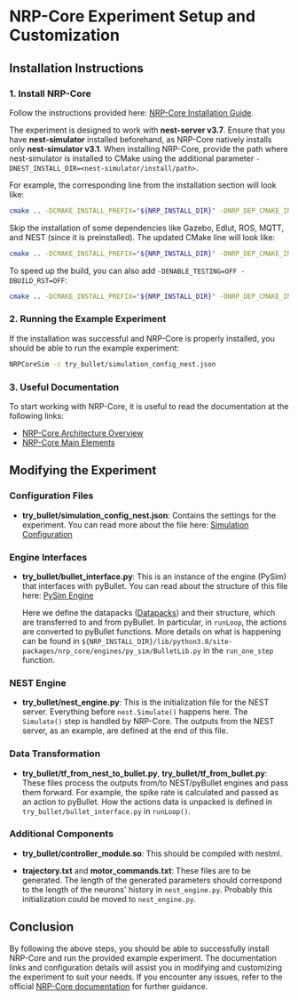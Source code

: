 # NRP-Core Experiment Setup and Customization

## Installation Instructions

### 1. Install NRP-Core

Follow the instructions provided here: [NRP-Core Installation Guide](https://neurorobotics.net/Documentation/latest/nrp-core/page_installation.html).

The experiment is designed to work with **nest-server v3.7**. Ensure that you have **nest-simulator** installed beforehand, as NRP-Core natively installs only **nest-simulator v3.1**. When installing NRP-Core, provide the path where nest-simulator is installed to CMake using the additional parameter `-DNEST_INSTALL_DIR=<nest-simulator/install/path>`. 

For example, the corresponding line from the installation section will look like:

```sh
cmake .. -DCMAKE_INSTALL_PREFIX="${NRP_INSTALL_DIR}" -DNRP_DEP_CMAKE_INSTALL_PREFIX="${NRP_DEPS_INSTALL_DIR}" -DNEST_INSTALL_DIR=<nest-simulator/install/path>
```

Skip the installation of some dependencies like Gazebo, Edlut, ROS, MQTT, and NEST (since it is preinstalled). The updated CMake line will look like:

```sh
cmake .. -DCMAKE_INSTALL_PREFIX="${NRP_INSTALL_DIR}" -DNRP_DEP_CMAKE_INSTALL_PREFIX="${NRP_DEPS_INSTALL_DIR}" -DNEST_INSTALL_DIR=<nest-simulator/install/path> -DENABLE_MQTT=OFF -DENABLE_ROS=OFF -DENABLE_GAZEBO=OFF -DENABLE_EDLUT=OFF -DENABLE_SPINNAKER=OFF
```

To speed up the build, you can also add `-DENABLE_TESTING=OFF -DBUILD_RST=OFF`:

```sh
cmake .. -DCMAKE_INSTALL_PREFIX="${NRP_INSTALL_DIR}" -DNRP_DEP_CMAKE_INSTALL_PREFIX="${NRP_DEPS_INSTALL_DIR}" -DNEST_INSTALL_DIR=<nest-simulator/install/path> -DENABLE_MQTT=OFF -DENABLE_ROS=OFF -DENABLE_GAZEBO=OFF -DENABLE_EDLUT=OFF -DENABLE_SPINNAKER=OFF -DENABLE_TESTING=OFF -DBUILD_RST=OFF
```

### 2. Running the Example Experiment

If the installation was successful and NRP-Core is properly installed, you should be able to run the example experiment:

```sh
NRPCoreSim -c try_bullet/simulation_config_nest.json
```

### 3. Useful Documentation

To start working with NRP-Core, it is useful to read the documentation at the following links:
- [NRP-Core Architecture Overview](https://neurorobotics.net/Documentation/latest/nrp-core/page_architecture_overview.html)
- [NRP-Core Main Elements](https://neurorobotics.net/Documentation/latest/nrp-core/page_main_elements.html)

## Modifying the Experiment

### Configuration Files

- **try_bullet/simulation_config_nest.json**:
  Contains the settings for the experiment. You can read more about the file here: [Simulation Configuration](https://neurorobotics.net/Documentation/latest/nrp-core/page_simulation_configuration.html)

### Engine Interfaces

- **try_bullet/bullet_interface.py**:
  This is an instance of the engine (PySim) that interfaces with pyBullet. You can read about the structure of this file here: [PySim Engine](https://neurorobotics.net/Documentation/latest/nrp-core/page_pysim_engine.html)

  Here we define the datapacks ([Datapacks](https://neurorobotics.net/Documentation/latest/nrp-core/page_datapacks.html)) and their structure, which are transferred to and from pyBullet. In particular, in `runLoop`, the actions are converted to pyBullet functions. More details on what is happening can be found in `${NRP_INSTALL_DIR}/lib/python3.8/site-packages/nrp_core/engines/py_sim/BulletLib.py` in the `run_one_step` function.

### NEST Engine

- **try_bullet/nest_engine.py**:
  This is the initialization file for the NEST server. Everything before `nest.Simulate()` happens here. The `Simulate()` step is handled by NRP-Core. The outputs from the NEST server, as an example, are defined at the end of this file.

### Data Transformation

- **try_bullet/tf_from_nest_to_bullet.py**, **try_bullet/tf_from_bullet.py**:
  These files process the outputs from/to NEST/pyBullet engines and pass them forward. For example, the spike rate is calculated and passed as an action to pyBullet. How the actions data is unpacked is defined in `try_bullet/bullet_interface.py` in `runLoop()`.

### Additional Components

- **try_bullet/controller_module.so**:
  This should be compiled with nestml.

- **trajectory.txt** and **motor_commands.txt**:
  These files are to be generated. The length of the generated parameters should correspond to the length of the neurons' history in `nest_engine.py`. Probably this initialization could be moved to `nest_engine.py`.

## Conclusion

By following the above steps, you should be able to successfully install NRP-Core and run the provided example experiment. The documentation links and configuration details will assist you in modifying and customizing the experiment to suit your needs. If you encounter any issues, refer to the official [NRP-Core documentation](https://neurorobotics.net/Documentation/latest/nrp-core/index.html) for further guidance.
